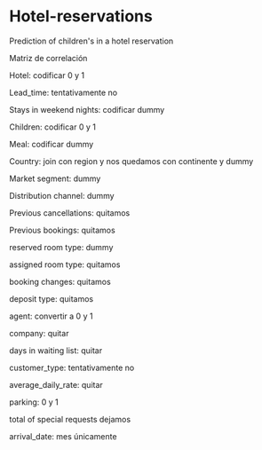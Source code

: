 # Hotel-reservations
Prediction of children's in a hotel reservation 

Matriz de correlación

Hotel: codificar 0 y 1

Lead_time: tentativamente no

Stays in weekend nights: codificar dummy

Children: codificar 0 y 1

Meal: codificar dummy

Country: join con region y nos quedamos con continente y dummy

Market segment: dummy

Distribution channel: dummy

Previous cancellations: quitamos

Previous bookings: quitamos

reserved room type: dummy

assigned room type: quitamos

booking changes: quitamos

deposit type: quitamos

agent: convertir a 0 y 1

company: quitar

days in waiting list: quitar

customer_type: tentativamente no

average_daily_rate: quitar

parking: 0 y 1

total of special requests dejamos

arrival_date: mes únicamente
